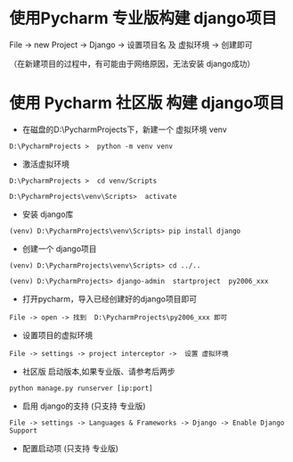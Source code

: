 # 使用Pycharm 专业版构建 django项目

File -> new Project -> Django -> 设置项目名 及 虚拟环境 -> 创建即可

（在新建项目的过程中，有可能由于网络原因，无法安装 django成功）


# 使用 Pycharm 社区版 构建 django项目 

- 在磁盘的D:\PycharmProjects下，新建一个 虚拟环境 venv 

```
D:\PycharmProjects >  python -m venv venv

```
- 激活虚拟环境

```
D:\PycharmProjects >  cd venv/Scripts

D:\PycharmProjects\venv\Scripts>  activate

```

- 安装 django库 

```
(venv) D:\PycharmProjects\venv\Scripts> pip install django

```

- 创建一个 django项目 

```
(venv) D:\PycharmProjects\venv\Scripts> cd ../..

(venv) D:\PycharmProjects> django-admin  startproject  py2006_xxx
```

- 打开pycharm，导入已经创建好的django项目即可

```
File -> open -> 找到  D:\PycharmProjects\py2006_xxx 即可

```

-  设置项目的虚拟环境 

```
File -> settings -> project interceptor ->  设置 虚拟环境

```

- 社区版 启动版本,如果专业版、请参考后两步

```
python manage.py runserver [ip:port]
```


- 启用 django的支持  (只支持 专业版)

```
File -> settings -> Languages & Frameworks -> Django -> Enable Django Support

```

- 配置启动项  (只支持 专业版)

